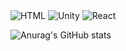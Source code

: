 <img alt="HTML" src ="https://img.shields.io/badge/HTML-E34F26.svg?&style=for-the-badge&logo=HTML5&logoColor=white"/>
<img alt="Unity" src ="https://img.shields.io/badge/Unity-FAFAFA.svg?&style=for-the-badge&logo=Unity&logoColor=black"/>
<img alt="React" src ="https://img.shields.io/badge/React-61DAFB.svg?&style=for-the-badge&logo=React&logoColor=white"/>

![Anurag's GitHub stats](https://github-readme-stats.vercel.app/api?username=sanghyenLee&show_icons=true&theme=radical)
